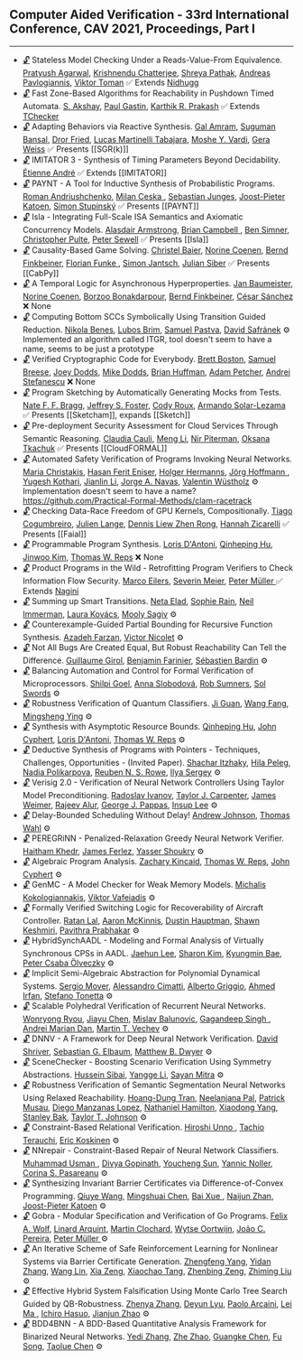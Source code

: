 ## Computer Aided Verification - 33rd International Conference, CAV 2021, Proceedings, Part I
---
-	[🔓](https://doi.org/10.1007/978-3-030-81685-8_16) Stateless Model Checking Under a Reads-Value-From Equivalence.
	[Pratyush Agarwal](https://dblp.org/pid/206/9608.html), [Krishnendu Chatterjee](https://dblp.org/pid/92/5602.html), [Shreya Pathak](https://dblp.org/pid/292/8413.html), [Andreas Pavlogiannis](https://dblp.org/pid/47/8037.html), [Viktor Toman](https://dblp.org/pid/215/3408.html)
	✅ Extends [Nidhugg](Nidhugg)
-	[🔓](https://doi.org/10.1007/978-3-030-81685-8_30) Fast Zone-Based Algorithms for Reachability in Pushdown Timed Automata.
	[S. Akshay](https://dblp.org/pid/28/6534.html), [Paul Gastin](https://dblp.org/pid/g/PaulGastin.html), [Karthik R. Prakash](https://dblp.org/pid/293/8772.html)
	✅ Extends [TChecker](TChecker.md)
-	[🔓](https://doi.org/10.1007/978-3-030-81685-8_41) Adapting Behaviors via Reactive Synthesis.
	[Gal Amram](https://dblp.org/pid/132/9195.html), [Suguman Bansal](https://dblp.org/pid/217/4777.html), [Dror Fried](https://dblp.org/pid/74/9853.html), [Lucas Martinelli Tabajara](https://dblp.org/pid/137/3715.html), [Moshe Y. Vardi](https://dblp.org/pid/v/MosheYVardi.html), [Gera Weiss](https://dblp.org/pid/52/1274.html)
	✅ Presents [[SGR(k)]]
-	[🔓](https://doi.org/10.1007/978-3-030-81685-8_26) IMITATOR 3 - Synthesis of Timing Parameters Beyond Decidability.
	[Étienne André](https://dblp.org/pid/49/2992.html)
	✅ Extends [[IMITATOR]]
-	[🔓](https://doi.org/10.1007/978-3-030-81685-8_40) PAYNT - A Tool for Inductive Synthesis of Probabilistic Programs.
	[Roman Andriushchenko](https://dblp.org/pid/284/2809.html), [Milan Ceska ](https://dblp.org/pid/213/3728.html), [Sebastian Junges](https://dblp.org/pid/115/4386.html), [Joost-Pieter Katoen](https://dblp.org/pid/k/JoostPieterKatoen.html), [Simon Stupinský](https://dblp.org/pid/297/3712.html)
	✅ Presents [[PAYNT]]
-	[🔓](https://doi.org/10.1007/978-3-030-81685-8_14) Isla - Integrating Full-Scale ISA Semantics and Axiomatic Concurrency Models.
	[Alasdair Armstrong](https://dblp.org/pid/85/10670.html), [Brian Campbell ](https://dblp.org/pid/58/4171-1.html), [Ben Simner](https://dblp.org/pid/202/8946.html), [Christopher Pulte](https://dblp.org/pid/173/9501.html), [Peter Sewell](https://dblp.org/pid/74/185.html)
	✅ Presents [[Isla]]
-	[🔓](https://doi.org/10.1007/978-3-030-81685-8_42) Causality-Based Game Solving.
	[Christel Baier](https://dblp.org/pid/b/ChristelBaier.html), [Norine Coenen](https://dblp.org/pid/167/7922.html), [Bernd Finkbeiner](https://dblp.org/pid/73/4443.html), [Florian Funke ](https://dblp.org/pid/69/9320-2.html), [Simon Jantsch](https://dblp.org/pid/222/4864.html), [Julian Siber](https://dblp.org/pid/293/9557.html)
	✅ Presents [[CabPy]]
-	[🔓](https://doi.org/10.1007/978-3-030-81685-8_33) A Temporal Logic for Asynchronous Hyperproperties.
	[Jan Baumeister](https://dblp.org/pid/253/1662.html), [Norine Coenen](https://dblp.org/pid/167/7922.html), [Borzoo Bonakdarpour](https://dblp.org/pid/59/6397.html), [Bernd Finkbeiner](https://dblp.org/pid/73/4443.html), [César Sánchez](https://dblp.org/pid/38/1858.html)
	❌ None
-	[🔓](https://doi.org/10.1007/978-3-030-81685-8_24) Computing Bottom SCCs Symbolically Using Transition Guided Reduction.
	[Nikola Benes](https://dblp.org/pid/71/1110.html), [Lubos Brim](https://dblp.org/pid/92/3060.html), [Samuel Pastva](https://dblp.org/pid/167/4487.html), [David Safránek](https://dblp.org/pid/86/2438.html)
	⚙️ Implemented an algorithm called ITGR, tool doesn't seem to have a name, seems to be just a prototype
-	[🔓](https://doi.org/10.1007/978-3-030-81685-8_31) Verified Cryptographic Code for Everybody.
	[Brett Boston](https://dblp.org/pid/169/6792.html), [Samuel Breese](https://dblp.org/pid/195/8676.html), [Joey Dodds](https://dblp.org/pid/223/5187.html), [Mike Dodds](https://dblp.org/pid/77/665.html), [Brian Huffman](https://dblp.org/pid/69/3465.html), [Adam Petcher](https://dblp.org/pid/90/7791.html), [Andrei Stefanescu](https://dblp.org/pid/13/9657.html)
	❌ None
-	[🔓](https://doi.org/10.1007/978-3-030-81685-8_38) Program Sketching by Automatically Generating Mocks from Tests.
	[Nate F. F. Bragg](https://dblp.org/pid/297/3635.html), [Jeffrey S. Foster](https://dblp.org/pid/18/2050.html), [Cody Roux](https://dblp.org/pid/02/7115.html), [Armando Solar-Lezama](https://dblp.org/pid/95/6919.html)
	✅ Presents [[Sketcham]], expands [[Sketch]]
-	[🔓](https://doi.org/10.1007/978-3-030-81685-8_36) Pre-deployment Security Assessment for Cloud Services Through Semantic Reasoning.
	[Claudia Cauli](https://dblp.org/pid/201/5360.html), [Meng Li](https://dblp.org/pid/70/1726.html), [Nir Piterman](https://dblp.org/pid/p/NPiterman.html), [Oksana Tkachuk](https://dblp.org/pid/88/4695.html)
	✅ Presents [[CloudFORMAL]]
-	[🔓](https://doi.org/10.1007/978-3-030-81685-8_9) Automated Safety Verification of Programs Invoking Neural Networks.
	[Maria Christakis](https://dblp.org/pid/05/7730.html), [Hasan Ferit Eniser](https://dblp.org/pid/162/5556.html), [Holger Hermanns](https://dblp.org/pid/h/HolgerHermanns.html), [Jörg Hoffmann ](https://dblp.org/pid/26/836.html), [Yugesh Kothari](https://dblp.org/pid/297/3239.html), [Jianlin Li](https://dblp.org/pid/16/3878.html), [Jorge A. Navas](https://dblp.org/pid/77/4230a.html), [Valentin Wüstholz](https://dblp.org/pid/28/9798.html)
	⚙️ Implementation doesn't seem to have a name? https://github.com/Practical-Formal-Methods/clam-racetrack
-	[🔓](https://doi.org/10.1007/978-3-030-81685-8_19) Checking Data-Race Freedom of GPU Kernels, Compositionally.
	[Tiago Cogumbreiro](https://dblp.org/pid/94/7128.html), [Julien Lange](https://dblp.org/pid/96/7159.html), [Dennis Liew Zhen Rong](https://dblp.org/pid/297/3624.html), [Hannah Zicarelli](https://dblp.org/pid/297/3355.html)
	✅ Presents [[Faial]]
-	[🔓](https://doi.org/10.1007/978-3-030-81685-8_4) Programmable Program Synthesis.
	[Loris D'Antoni](https://dblp.org/pid/85/770.html), [Qinheping Hu](https://dblp.org/pid/201/4822.html), [Jinwoo Kim](https://dblp.org/pid/85/1809.html), [Thomas W. Reps](https://dblp.org/pid/r/TWReps.html)
	❌ None
-	[🔓](https://doi.org/10.1007/978-3-030-81685-8_34) Product Programs in the Wild - Retrofitting Program Verifiers to Check Information Flow Security.
	[Marco Eilers](https://dblp.org/pid/217/4745.html), [Severin Meier](https://dblp.org/pid/297/4125.html), [Peter Müller ](https://dblp.org/pid/m/PMuller1.html)
	✅ Extends [Nagini](Nagini.md)
-	[🔓](https://doi.org/10.1007/978-3-030-81685-8_15) Summing up Smart Transitions.
	[Neta Elad](https://dblp.org/pid/292/8081.html), [Sophie Rain](https://dblp.org/pid/292/7625.html), [Neil Immerman](https://dblp.org/pid/i/NeilImmerman.html), [Laura Kovács](https://dblp.org/pid/k/LauraKovacs.html), [Mooly Sagiv](https://dblp.org/pid/s/SSagiv.html)
	⚙️
-	[🔓](https://doi.org/10.1007/978-3-030-81685-8_39) Counterexample-Guided Partial Bounding for Recursive Function Synthesis.
	[Azadeh Farzan](https://dblp.org/pid/89/148.html), [Victor Nicolet](https://dblp.org/pid/194/2361.html)
	⚙️
-	[🔓](https://doi.org/10.1007/978-3-030-81685-8_32) Not All Bugs Are Created Equal, But Robust Reachability Can Tell the Difference.
	[Guillaume Girol](https://dblp.org/pid/272/7154.html), [Benjamin Farinier](https://dblp.org/pid/215/4462.html), [Sébastien Bardin](https://dblp.org/pid/b/SebastienBardin.html)
	⚙️
-	[🔓](https://doi.org/10.1007/978-3-030-81685-8_2) Balancing Automation and Control for Formal Verification of Microprocessors.
	[Shilpi Goel](https://dblp.org/pid/129/1546.html), [Anna Slobodová](https://dblp.org/pid/34/5435.html), [Rob Sumners](https://dblp.org/pid/88/4004.html), [Sol Swords](https://dblp.org/pid/06/513.html)
	⚙️
-	[🔓](https://doi.org/10.1007/978-3-030-81685-8_7) Robustness Verification of Quantum Classifiers.
	[Ji Guan](https://dblp.org/pid/205/2739.html), [Wang Fang](https://dblp.org/pid/65/2225.html), [Mingsheng Ying](https://dblp.org/pid/13/6525.html)
	⚙️
-	[🔓](https://doi.org/10.1007/978-3-030-81685-8_37) Synthesis with Asymptotic Resource Bounds.
	[Qinheping Hu](https://dblp.org/pid/201/4822.html), [John Cyphert](https://dblp.org/pid/211/9268.html), [Loris D'Antoni](https://dblp.org/pid/85/770.html), [Thomas W. Reps](https://dblp.org/pid/r/TWReps.html)
	⚙️
-	[🔓](https://doi.org/10.1007/978-3-030-81685-8_5) Deductive Synthesis of Programs with Pointers - Techniques, Challenges, Opportunities - (Invited Paper).
	[Shachar Itzhaky](https://dblp.org/pid/62/8636.html), [Hila Peleg](https://dblp.org/pid/130/9934.html), [Nadia Polikarpova](https://dblp.org/pid/13/7489.html), [Reuben N. S. Rowe](https://dblp.org/pid/46/9730.html), [Ilya Sergey](https://dblp.org/pid/77/9770.html)
	⚙️
-	[🔓](https://doi.org/10.1007/978-3-030-81685-8_11) Verisig 2.0 - Verification of Neural Network Controllers Using Taylor Model Preconditioning.
	[Radoslav Ivanov](https://dblp.org/pid/144/4256.html), [Taylor J. Carpenter](https://dblp.org/pid/229/8553.html), [James Weimer](https://dblp.org/pid/79/11048.html), [Rajeev Alur](https://dblp.org/pid/a/RAlur.html), [George J. Pappas](https://dblp.org/pid/p/GeorgeJPappas.html), [Insup Lee](https://dblp.org/pid/l/InsupLee.html)
	⚙️
-	[🔓](https://doi.org/10.1007/978-3-030-81685-8_18) Delay-Bounded Scheduling Without Delay!
	[Andrew Johnson](https://dblp.org/pid/69/2358.html), [Thomas Wahl](https://dblp.org/pid/72/5272.html)
	⚙️
-	[🔓](https://doi.org/10.1007/978-3-030-81685-8_13) PEREGRiNN - Penalized-Relaxation Greedy Neural Network Verifier.
	[Haitham Khedr](https://dblp.org/pid/229/4157.html), [James Ferlez](https://dblp.org/pid/143/2685.html), [Yasser Shoukry](https://dblp.org/pid/123/7829.html)
	⚙️
-	[🔓](https://doi.org/10.1007/978-3-030-81685-8_3) Algebraic Program Analysis.
	[Zachary Kincaid](https://dblp.org/pid/61/6578.html), [Thomas W. Reps](https://dblp.org/pid/r/TWReps.html), [John Cyphert](https://dblp.org/pid/211/9268.html)
	⚙️
-	[🔓](https://doi.org/10.1007/978-3-030-81685-8_20) GenMC - A Model Checker for Weak Memory Models.
	[Michalis Kokologiannakis](https://dblp.org/pid/204/3706.html), [Viktor Vafeiadis](https://dblp.org/pid/69/1549.html)
	⚙️
-	[🔓](https://doi.org/10.1007/978-3-030-81685-8_27) Formally Verified Switching Logic for Recoverability of Aircraft Controller.
	[Ratan Lal](https://dblp.org/pid/170/6323.html), [Aaron McKinnis](https://dblp.org/pid/297/3199.html), [Dustin Hauptman](https://dblp.org/pid/297/2912.html), [Shawn Keshmiri](https://dblp.org/pid/256/7047.html), [Pavithra Prabhakar](https://dblp.org/pid/74/6354.html)
	⚙️
-	[🔓](https://doi.org/10.1007/978-3-030-81685-8_23) HybridSynchAADL - Modeling and Formal Analysis of Virtually Synchronous CPSs in AADL.
	[Jaehun Lee](https://dblp.org/pid/14/824.html), [Sharon Kim](https://dblp.org/pid/267/9153.html), [Kyungmin Bae](https://dblp.org/pid/03/7567.html), [Peter Csaba Ölveczky](https://dblp.org/pid/11/2202.html)
	⚙️
-	[🔓](https://doi.org/10.1007/978-3-030-81685-8_25) Implicit Semi-Algebraic Abstraction for Polynomial Dynamical Systems.
	[Sergio Mover](https://dblp.org/pid/59/7880.html), [Alessandro Cimatti](https://dblp.org/pid/13/5961.html), [Alberto Griggio](https://dblp.org/pid/19/3686.html), [Ahmed Irfan](https://dblp.org/pid/149/3835.html), [Stefano Tonetta](https://dblp.org/pid/t/StefanoTonetta.html)
	⚙️
-	[🔓](https://doi.org/10.1007/978-3-030-81685-8_10) Scalable Polyhedral Verification of Recurrent Neural Networks.
	[Wonryong Ryou](https://dblp.org/pid/266/1379.html), [Jiayu Chen](https://dblp.org/pid/80/8422.html), [Mislav Balunovic](https://dblp.org/pid/231/7686.html), [Gagandeep Singh ](https://dblp.org/pid/64/3747-1.html), [Andrei Marian Dan](https://dblp.org/pid/131/0034.html), [Martin T. Vechev](https://dblp.org/pid/93/2189.html)
	⚙️
-	[🔓](https://doi.org/10.1007/978-3-030-81685-8_6) DNNV - A Framework for Deep Neural Network Verification.
	[David Shriver](https://dblp.org/pid/202/8415.html), [Sebastian G. Elbaum](https://dblp.org/pid/e/SebastianGElbaum.html), [Matthew B. Dwyer](https://dblp.org/pid/d/MatthewBDwyer.html)
	⚙️
-	[🔓](https://doi.org/10.1007/978-3-030-81685-8_28) SceneChecker - Boosting Scenario Verification Using Symmetry Abstractions.
	[Hussein Sibai](https://dblp.org/pid/198/6856.html), [Yangge Li](https://dblp.org/pid/228/5704.html), [Sayan Mitra](https://dblp.org/pid/07/3797.html)
	⚙️
-	[🔓](https://doi.org/10.1007/978-3-030-81685-8_12) Robustness Verification of Semantic Segmentation Neural Networks Using Relaxed Reachability.
	[Hoang-Dung Tran](https://dblp.org/pid/160/7295.html), [Neelanjana Pal](https://dblp.org/pid/173/8540.html), [Patrick Musau](https://dblp.org/pid/215/3389.html), [Diego Manzanas Lopez](https://dblp.org/pid/215/3580.html), [Nathaniel Hamilton](https://dblp.org/pid/200/7619.html), [Xiaodong Yang](https://dblp.org/pid/19/1551.html), [Stanley Bak](https://dblp.org/pid/16/7787.html), [Taylor T. Johnson](https://dblp.org/pid/96/11505.html)
	⚙️
-	[🔓](https://doi.org/10.1007/978-3-030-81685-8_35) Constraint-Based Relational Verification.
	[Hiroshi Unno ](https://dblp.org/pid/24/6058.html), [Tachio Terauchi](https://dblp.org/pid/96/889.html), [Eric Koskinen](https://dblp.org/pid/38/5902.html)
	⚙️
-	[🔓](https://doi.org/10.1007/978-3-030-81685-8_1) NNrepair - Constraint-Based Repair of Neural Network Classifiers.
	[Muhammad Usman ](https://dblp.org/pid/20/241-24.html), [Divya Gopinath](https://dblp.org/pid/16/7856.html), [Youcheng Sun](https://dblp.org/pid/126/5212.html), [Yannic Noller](https://dblp.org/pid/214/0370.html), [Corina S. Pasareanu](https://dblp.org/pid/03/4368.html)
	⚙️
-	[🔓](https://doi.org/10.1007/978-3-030-81685-8_21) Synthesizing Invariant Barrier Certificates via Difference-of-Convex Programming.
	[Qiuye Wang](https://dblp.org/pid/172/8095.html), [Mingshuai Chen](https://dblp.org/pid/169/1207.html), [Bai Xue ](https://dblp.org/pid/74/2716-1.html), [Naijun Zhan](https://dblp.org/pid/63/1911.html), [Joost-Pieter Katoen](https://dblp.org/pid/k/JoostPieterKatoen.html)
	⚙️
-	[🔓](https://doi.org/10.1007/978-3-030-81685-8_17) Gobra - Modular Specification and Verification of Go Programs.
	[Felix A. Wolf](https://dblp.org/pid/276/5744.html), [Linard Arquint](https://dblp.org/pid/195/8358.html), [Martin Clochard](https://dblp.org/pid/139/2440.html), [Wytse Oortwijn](https://dblp.org/pid/178/0425.html), [João C. Pereira](https://dblp.org/pid/293/8268.html), [Peter Müller ](https://dblp.org/pid/m/PMuller1.html)
	⚙️
-	[🔓](https://doi.org/10.1007/978-3-030-81685-8_22) An Iterative Scheme of Safe Reinforcement Learning for Nonlinear Systems via Barrier Certificate Generation.
	[Zhengfeng Yang](https://dblp.org/pid/68/3884.html), [Yidan Zhang](https://dblp.org/pid/11/8540.html), [Wang Lin](https://dblp.org/pid/36/5376.html), [Xia Zeng](https://dblp.org/pid/62/6760.html), [Xiaochao Tang](https://dblp.org/pid/297/3667.html), [Zhenbing Zeng](https://dblp.org/pid/56/2636.html), [Zhiming Liu ](https://dblp.org/pid/l/ZhimingLiu1.html)
	⚙️
-	[🔓](https://doi.org/10.1007/978-3-030-81685-8_29) Effective Hybrid System Falsification Using Monte Carlo Tree Search Guided by QB-Robustness.
	[Zhenya Zhang](https://dblp.org/pid/98/4896.html), [Deyun Lyu](https://dblp.org/pid/292/9181.html), [Paolo Arcaini](https://dblp.org/pid/86/7855.html), [Lei Ma ](https://dblp.org/pid/20/6534-3.html), [Ichiro Hasuo](https://dblp.org/pid/26/4542.html), [Jianjun Zhao](https://dblp.org/pid/71/6948.html)
	⚙️
-	[🔓](https://doi.org/10.1007/978-3-030-81685-8_8) BDD4BNN - A BDD-Based Quantitative Analysis Framework for Binarized Neural Networks.
	[Yedi Zhang](https://dblp.org/pid/230/8027.html), [Zhe Zhao](https://dblp.org/pid/28/6429.html), [Guangke Chen](https://dblp.org/pid/252/5255.html), [Fu Song](https://dblp.org/pid/09/10016.html), [Taolue Chen](https://dblp.org/pid/28/4743.html)
	⚙️
